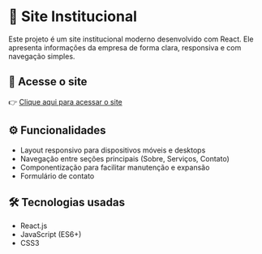 # 🏢 Site Institucional

Este projeto é um site institucional moderno desenvolvido com React. Ele apresenta informações da empresa de forma clara, responsiva e com navegação simples.

## 🚀 Acesse o site  
👉 [Clique aqui para acessar o site](https://joseeduardo77.github.io/site-institucional/)

## ⚙ Funcionalidades  
- Layout responsivo para dispositivos móveis e desktops  
- Navegação entre seções principais (Sobre, Serviços, Contato)  
- Componentização para facilitar manutenção e expansão  
- Formulário de contato  

## 🛠 Tecnologias usadas  
- React.js  
- JavaScript (ES6+)  
- CSS3  

